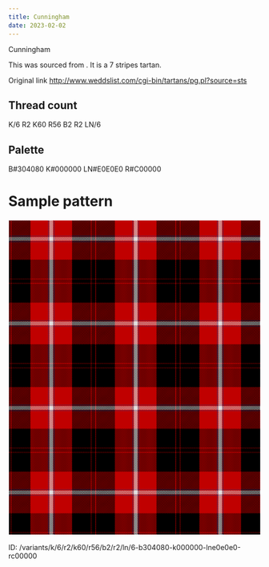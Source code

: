 ```yaml
---
title: Cunningham
date: 2023-02-02
---
```

Cunningham

This was sourced from <no value>.  It is a 7 stripes tartan.

Original link http://www.weddslist.com/cgi-bin/tartans/pg.pl?source=sts

## Thread count
K/6 R2 K60 R56 B2 R2 LN/6

## Palette
B#304080 K#000000 LN#E0E0E0 R#C00000

# Sample pattern

![Tartan detail](tartan.png "K/6 R2 K60 R56 B2 R2 LN/6 tartan")

ID: /variants/k/6/r2/k60/r56/b2/r2/ln/6-b304080-k000000-lne0e0e0-rc00000